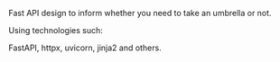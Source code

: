 Fast API design to inform whether you need to take an umbrella or not.

Using technologies such:

FastAPI, httpx, uvicorn, jinja2 and others.
